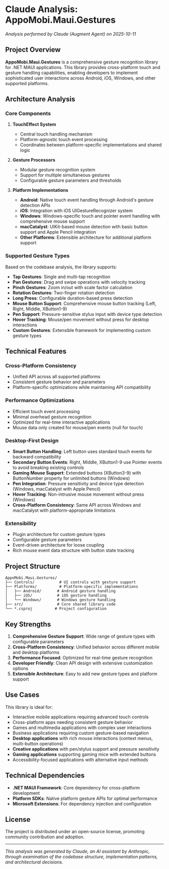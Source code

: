 # Claude Analysis: AppoMobi.Maui.Gestures

*Analysis performed by Claude (Augment Agent) on 2025-10-11*

## Project Overview

**AppoMobi.Maui.Gestures** is a comprehensive gesture recognition library for .NET MAUI applications. This library provides cross-platform touch and gesture handling capabilities, enabling developers to implement sophisticated user interactions across Android, iOS, Windows, and other supported platforms.

## Architecture Analysis

### Core Components

1. **TouchEffect System**
   - Central touch handling mechanism
   - Platform-agnostic touch event processing
   - Coordinates between platform-specific implementations and shared logic

2. **Gesture Processors**
   - Modular gesture recognition system
   - Support for multiple simultaneous gestures
   - Configurable gesture parameters and thresholds

3. **Platform Implementations**
   - **Android**: Native touch event handling through Android's gesture detection APIs
   - **iOS**: Integration with iOS UIGestureRecognizer system
   - **Windows**: Windows-specific touch and pointer event handling with comprehensive mouse support
   - **macCatalyst**: UIKit-based mouse detection with basic button support and Apple Pencil integration
   - **Other Platforms**: Extensible architecture for additional platform support

### Supported Gesture Types

Based on the codebase analysis, the library supports:

- **Tap Gestures**: Single and multi-tap recognition
- **Pan Gestures**: Drag and swipe operations with velocity tracking
- **Pinch Gestures**: Zoom in/out with scale factor calculation
- **Rotation Gestures**: Two-finger rotation detection
- **Long Press**: Configurable duration-based press detection
- **Mouse Button Support**: Comprehensive mouse button tracking (Left, Right, Middle, XButton1-9)
- **Pen Support**: Pressure-sensitive stylus input with device type detection
- **Hover Tracking**: Mouse/pen movement without press for desktop interactions
- **Custom Gestures**: Extensible framework for implementing custom gesture types

## Technical Features

### Cross-Platform Consistency
- Unified API across all supported platforms
- Consistent gesture behavior and parameters
- Platform-specific optimizations while maintaining API compatibility

### Performance Optimizations
- Efficient touch event processing
- Minimal overhead gesture recognition
- Optimized for real-time interactive applications
- Mouse data only created for mouse/pen events (null for touch)

### Desktop-First Design
- **Smart Button Handling**: Left button uses standard touch events for backward compatibility
- **Secondary Button Events**: Right, Middle, XButton1-9 use Pointer events to avoid breaking existing controls
- **Gaming Mouse Support**: Extended buttons (XButton3-9) with ButtonNumber property for unlimited buttons (Windows)
- **Pen Integration**: Pressure sensitivity and device type detection (Windows, macCatalyst with Apple Pencil)
- **Hover Tracking**: Non-intrusive mouse movement without press (Windows)
- **Cross-Platform Consistency**: Same API across Windows and macCatalyst with platform-appropriate limitations

### Extensibility
- Plugin architecture for custom gesture types
- Configurable gesture parameters
- Event-driven architecture for loose coupling
- Rich mouse event data structure with button state tracking

## Project Structure

```
AppoMobi.Maui.Gestures/
├── Controls/           # UI controls with gesture support
├── Platforms/          # Platform-specific implementations
│   ├── Android/       # Android gesture handling
│   ├── iOS/           # iOS gesture handling
│   └── Windows/       # Windows gesture handling
├── src/               # Core shared library code
└── *.csproj          # Project configuration
```

## Key Strengths

1. **Comprehensive Gesture Support**: Wide range of gesture types with configurable parameters
2. **Cross-Platform Consistency**: Unified behavior across different mobile and desktop platforms
3. **Performance Focused**: Optimized for real-time gesture recognition
4. **Developer Friendly**: Clean API design with extensive customization options
5. **Extensible Architecture**: Easy to add new gesture types and platform support

## Use Cases

This library is ideal for:
- Interactive mobile applications requiring advanced touch controls
- Cross-platform apps needing consistent gesture behavior
- Games and multimedia applications with complex user interactions
- Business applications requiring custom gesture-based navigation
- **Desktop applications** with rich mouse interactions (context menus, multi-button operations)
- **Creative applications** with pen/stylus support and pressure sensitivity
- **Gaming applications** supporting gaming mice with extended buttons
- Accessibility-focused applications with alternative input methods

## Technical Dependencies

- **.NET MAUI Framework**: Core dependency for cross-platform development
- **Platform SDKs**: Native platform gesture APIs for optimal performance
- **Microsoft Extensions**: For dependency injection and configuration

## License

The project is distributed under an open-source license, promoting community contribution and adoption.

---

*This analysis was generated by Claude, an AI assistant by Anthropic, through examination of the codebase structure, implementation patterns, and architectural decisions.*


